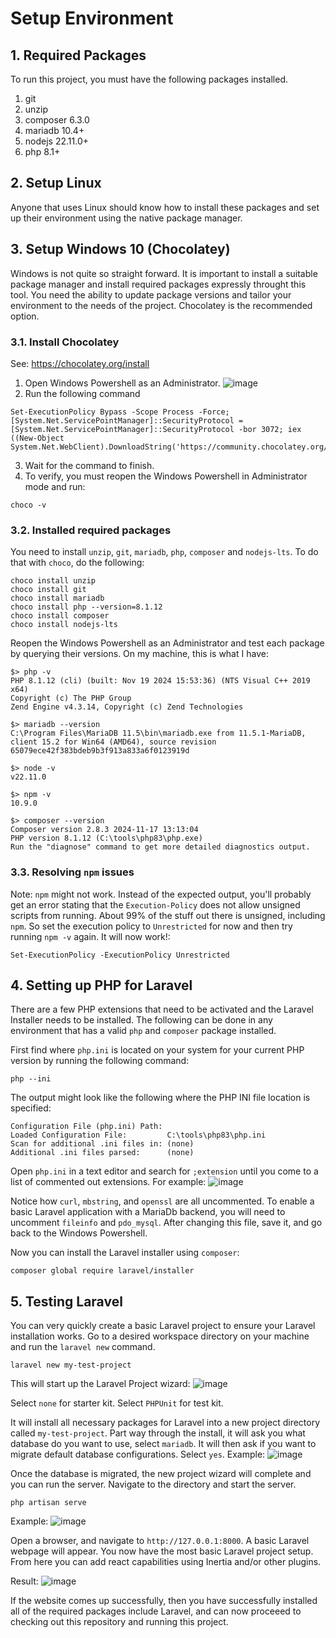# Setup Environment

## 1. Required Packages
To run this project, you must have the following packages installed.

1. git 
2. unzip
3. composer 6.3.0
4. mariadb 10.4+
5. nodejs 22.11.0+
6. php 8.1+

## 2. Setup Linux
Anyone that uses Linux should know how to install these packages and set up their environment using the native package manager. 

## 3. Setup Windows 10 (Chocolatey)
Windows is not quite so straight forward. It is important to install a suitable package manager and install required packages expressly throught this tool. You need the ability to update package versions and tailor your environment to the needs of the project. Chocolatey is the recommended option.

### 3.1. Install Chocolatey
See: https://chocolatey.org/install

1. Open Windows Powershell as an Administrator.
![image](https://github.com/user-attachments/assets/e875534b-d44f-41a4-a266-62efa9308708)
2. Run the following command
```
Set-ExecutionPolicy Bypass -Scope Process -Force; [System.Net.ServicePointManager]::SecurityProtocol = [System.Net.ServicePointManager]::SecurityProtocol -bor 3072; iex ((New-Object System.Net.WebClient).DownloadString('https://community.chocolatey.org/install.ps1'))
```
3. Wait for the command to finish.
4. To verify, you must reopen the Windows Powershell in Administrator mode and run:
```
choco -v
```

### 3.2. Installed required packages
You need to install `unzip`, `git`, `mariadb`, `php`, `composer` and `nodejs-lts`. To do that with `choco`, do the following:
```
choco install unzip
choco install git 
choco install mariadb
choco install php --version=8.1.12
choco install composer
choco install nodejs-lts
```
Reopen the Windows Powershell as an Administrator and test each package by querying their versions. On my machine, this is what I have:
```
$> php -v
PHP 8.1.12 (cli) (built: Nov 19 2024 15:53:36) (NTS Visual C++ 2019 x64)
Copyright (c) The PHP Group
Zend Engine v4.3.14, Copyright (c) Zend Technologies

$> mariadb --version
C:\Program Files\MariaDB 11.5\bin\mariadb.exe from 11.5.1-MariaDB, client 15.2 for Win64 (AMD64), source revision 65079ece42f383bdeb9b3f913a833a6f0123919d

$> node -v
v22.11.0

$> npm -v
10.9.0

$> composer --version
Composer version 2.8.3 2024-11-17 13:13:04
PHP version 8.1.12 (C:\tools\php83\php.exe)
Run the "diagnose" command to get more detailed diagnostics output.
```

### 3.3. Resolving `npm` issues
Note: `npm` might not work. Instead of the expected output, you'll probably get an error stating that the `Execution-Policy` does not allow unsigned scripts from running. About 99% of the stuff out there is unsigned, including `npm`. So set the execution policy to `Unrestricted` for now and then try running `npm -v` again. It will now work!:
```
Set-ExecutionPolicy -ExecutionPolicy Unrestricted
```

## 4. Setting up PHP for Laravel
There are a few PHP extensions that need to be activated and the Laravel Installer needs to be installed. The following can be done in any environment that has a valid `php` and `composer` package installed.

First find where `php.ini` is located on your system for your current PHP version by running the following command:
```
php --ini
```
The output might look like the following where the PHP INI file location is specified:
```
Configuration File (php.ini) Path:
Loaded Configuration File:         C:\tools\php83\php.ini
Scan for additional .ini files in: (none)
Additional .ini files parsed:      (none)
```
Open `php.ini` in a text editor and search for `;extension` until you come to a list of commented out extensions. For example:
![image](https://github.com/user-attachments/assets/0bea58f3-2bbc-4846-9346-36900be0a017)

Notice how `curl`, `mbstring`, and `openssl` are all uncommented. To enable a basic Laravel application with a MariaDb backend, you will need to uncomment `fileinfo` and `pdo_mysql`. After changing this file, save it, and go back to the Windows Powershell.

Now you can install the Laravel installer using `composer`:
```
composer global require laravel/installer
```

## 5. Testing Laravel
You can very quickly create a basic Laravel project to ensure your Laravel installation works. Go to a desired workspace directory on your machine and run the `laravel new` command.
```
laravel new my-test-project
```
This will start up the Laravel Project wizard:
![image](https://github.com/user-attachments/assets/fa6c511a-9808-40f4-8928-08c7bec64f9e)

Select `none` for starter kit.
Select `PHPUnit` for test kit.

It will install all necessary packages for Laravel into a new project directory called `my-test-project`. Part way through the install, it will ask you what database do you want to use, select `mariadb`. It will then ask if you want to migrate default database configurations. Select `yes`.
Example:
![image](https://github.com/user-attachments/assets/f3c61059-0c8c-442b-a079-76e147ad09ee)

Once the database is migrated, the new project wizard will complete and you can run the server. Navigate to the directory and start the server.
```
php artisan serve
```
Example:
![image](https://github.com/user-attachments/assets/0562c0aa-0472-4749-99bb-da781aea0ca8)

Open a browser, and navigate to `http://127.0.0.1:8000`. A basic Laravel webpage will appear. You now have the most basic Laravel project setup. From here you can add react capabilities using Inertia and/or other plugins.

Result:
![image](https://github.com/user-attachments/assets/38609100-72d9-498f-9084-4b204bc5b9f2)

If the website comes up successfully, then you have successfully installed all of the required packages include Laravel, and can now proceeed to checking out this repository and running this project.
